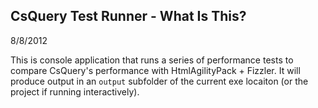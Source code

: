 ## CsQuery Test Runner - What Is This?

8/8/2012

This is console application that runs a series of performance tests to compare CsQuery's performance with HtmlAgilityPack + Fizzler. It will produce output in an `output` subfolder of the current exe locaiton (or the project if running interactively).